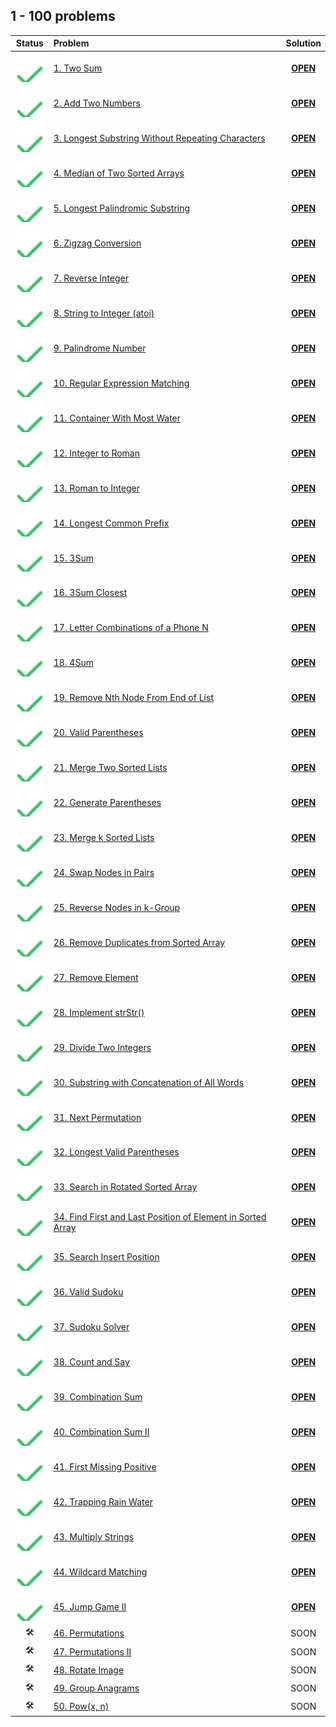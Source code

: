 ## 1 - 100 problems

| Status | Problem | Solution |
|:------:|:--------|:--------:|
| ![OK]  | [1. Two Sum][1]                                         | [**OPEN**][1s]  |
| ![OK]  | [2. Add Two Numbers][2]                                 | [**OPEN**][2s]  |
| ![OK]  | [3. Longest Substring Without Repeating Characters][3]  | [**OPEN**][3s]  |
| ![OK]  | [4. Median of Two Sorted Arrays][4]                     | [**OPEN**][4s]  |
| ![OK]  | [5. Longest Palindromic Substring][5]                   | [**OPEN**][5s]  |
| ![OK]  | [6. Zigzag Conversion][6]                               | [**OPEN**][6s]  |
| ![OK]  | [7. Reverse Integer][7]                                 | [**OPEN**][7s]  |
| ![OK]  | [8. String to Integer (atoi)][8]                        | [**OPEN**][8s]  |
| ![OK]  | [9. Palindrome Number][9]                               | [**OPEN**][9s]  |
| ![OK]  | [10. Regular Expression Matching][10]                   | [**OPEN**][10s] |
| ![OK]  | [11. Container With Most Water][11]                     | [**OPEN**][11s] |
| ![OK]  | [12. Integer to Roman][12]                              | [**OPEN**][12s] |
| ![OK]  | [13. Roman to Integer][13]                              | [**OPEN**][13s] |
| ![OK]  | [14. Longest Common Prefix][14]                         | [**OPEN**][14s] |
| ![OK]  | [15. 3Sum][15]                                          | [**OPEN**][15s] |
| ![OK]  | [16. 3Sum Closest][16]                                  | [**OPEN**][16s] |
| ![OK]  | [17. Letter Combinations of a Phone N][17]              | [**OPEN**][17s] |
| ![OK]  | [18. 4Sum][18]                                          | [**OPEN**][18s] |
| ![OK]  | [19. Remove Nth Node From End of List][19]              | [**OPEN**][19s] |
| ![OK]  | [20. Valid Parentheses][20]                             | [**OPEN**][20s] |
| ![OK]  | [21. Merge Two Sorted Lists][21]                        | [**OPEN**][21s] |
| ![OK]  | [22. Generate Parentheses][21]                          | [**OPEN**][22s] |
| ![OK]  | [23. Merge k Sorted Lists][23]                          | [**OPEN**][23s] |
| ![OK]  | [24. Swap Nodes in Pairs][24]                           | [**OPEN**][24s] |
| ![OK]  | [25. Reverse Nodes in k-Group][25]                      | [**OPEN**][25s] |
| ![OK]  | [26. Remove Duplicates from Sorted Array][26]           | [**OPEN**][26s] |
| ![OK]  | [27. Remove Element][27]                                | [**OPEN**][27s] |
| ![OK]  | [28. Implement strStr()][28]                            | [**OPEN**][28s] |
| ![OK]  | [29. Divide Two Integers][29]                           | [**OPEN**][29s] |
| ![OK]  | [30. Substring with Concatenation of All Words][30]     | [**OPEN**][30s] |
| ![OK]  | [31. Next Permutation][31]                              | [**OPEN**][31s] |
| ![OK]  | [32. Longest Valid Parentheses][32]                     | [**OPEN**][32s] |
| ![OK]  | [33. Search in Rotated Sorted Array][33]                | [**OPEN**][33s] |
| ![OK]  | [34. Find First and Last Position of Element in Sorted Array][34]| [**OPEN**][34s] |
| ![OK]  | [35. Search Insert Position][35]| [**OPEN**][35s] |
| ![OK]  | [36. Valid Sudoku][36]|  [**OPEN**][36s]  |
| ![OK]  | [37. Sudoku Solver][37]| [**OPEN**][37s] |
| ![OK]  | [38. Count and Say][38]| [**OPEN**][38s] |
| ![OK]  | [39. Combination Sum][39]| [**OPEN**][39s] |
| ![OK]  | [40. Combination Sum II][40]|  [**OPEN**][40s]  |
| ![OK]  | [41. First Missing Positive][41] | [**OPEN**][41s] |
| ![OK]  | [42. Trapping Rain Water][42] | [**OPEN**][42s] |
| ![OK]  | [43. Multiply Strings][43] | [**OPEN**][43s] |
| ![OK]  | [44. Wildcard Matching][44]| [**OPEN**][44s] |
| ![OK]  | [45. Jump Game II][45]| [**OPEN**][45s] |
|   🛠   | [46. Permutations][46]|  SOON  |
|   🛠   | [47. Permutations II][47]|  SOON  |
|   🛠   | [48. Rotate Image][48]|  SOON  |
|   🛠   | [49. Group Anagrams][49]|  SOON  |
|   🛠   | [50. Pow(x, n)][50]|  SOON  |

<!-- URLs -->

<!-- 1 -->
[1]: https://leetcode.com/problems/two-sum/
[1s]: ./1.%20Two%20Sum

<!-- 2 -->
[2]: https://leetcode.com/problems/add-two-numbers/
[2s]: ./2.%20Add%20Two%20Numbers

<!-- 3 -->
[3]: https://leetcode.com/problems/longest-substring-without-repeating-characters/
[3s]: ./3.%20Longest%20Substring%20Without%20Repeating%20Characters

<!-- 4 -->
[4]: https://leetcode.com/problems/median-of-two-sorted-arrays/
[4s]: ./4.%20Median%20of%20Two%20Sorted%20Arrays

<!-- 5 -->
[5]: https://leetcode.com/problems/longest-palindromic-substring/
[5s]: ./5.%20Longest%20Palindromic%20Substring

<!-- 6 -->
[6]: https://leetcode.com/problems/zigzag-conversion/
[6s]: ./6.%20Zigzag%20Conversion

<!-- 7 -->
[7]: https://leetcode.com/problems/reverse-integer/
[7s]: ./7.%20Reverse%20Integer

<!-- 8 -->
[8]: https://leetcode.com/problems/string-to-integer-atoi/
[8s]: ./8.%20String%20to%20Integer%20(atoi)

<!-- 9 -->
[9]: https://leetcode.com/problems/palindrome-number/
[9s]: ./9.%20Palindrome%20Number

<!-- 10 -->
[10]: https://leetcode.com/problems/regular-expression-matching/
[10s]: ./10.%20Regular%20Expression%20Matching

<!-- 11 -->
[11]: https://leetcode.com/problems/container-with-most-water/
[11s]: ./11.%20Container%20With%20Most%20Water

<!-- 12 -->
[12]: https://leetcode.com/problems/integer-to-roman/
[12s]: ./12.%20Integer%20to%20Roman

<!-- 13 -->
[13]: https://leetcode.com/problems/roman-to-integer/
[13s]: ./13.%20Roman%20to%20Integer

<!-- 14 -->
[14]: https://leetcode.com/problems/longest-common-prefix/
[14s]: ./14.%20Longest%20Common%20Prefix

<!-- 15 -->
[15]: https://leetcode.com/problems/3sum/
[15s]: ./15.%203Sum

<!-- 16 -->
[16]: https://leetcode.com/problems/3sum-closest/
[16s]: ./16.%203Sum%20Closest

<!-- 17 -->
[17]: https://leetcode.com/problems/letter-combinations-of-a-phone-number/
[17s]: ./17.%20Letter%20Combinations%20of%20a%20Phone%20Number

<!-- 18 -->
[18]: https://leetcode.com/problems/4sum/
[18s]: ./18.%204Sum

<!-- 19 -->
[19]: https://leetcode.com/problems/remove-nth-node-from-end-of-list/
[19s]: ./19.%20Remove%20Nth%20Node%20From%20End%20of%20List

<!-- 20 -->
[20]: https://leetcode.com/problems/valid-parentheses/
[20s]: ./20.%20Valid%20Parentheses

<!-- 21 -->
[21]: https://leetcode.com/problems/merge-two-sorted-lists/
[21s]: ./21.%20Merge%20Two%20Sorted%20Lists

<!-- 22 -->
[22]: https://leetcode.com/problems/generate-parentheses/
[22s]: ./22.%20Generate%20Parentheses

<!-- 23 -->
[23]: https://leetcode.com/problems/merge-k-sorted-lists/
[23s]: ./23.%20Merge%20k%20Sorted%20Lists

<!-- 24 -->
[24]: https://leetcode.com/problems/swap-nodes-in-pairs/
[24s]: ./24.%20Swap%20Nodes%20in%20Pairs

<!-- 25 -->
[25]: https://leetcode.com/problems/reverse-nodes-in-k-group/
[25s]: ./25.%20Reverse%20Nodes%20in%20k-Group

<!-- 26 -->
[26]: https://leetcode.com/problems/remove-duplicates-from-sorted-array/
[26s]: ./26.%20Remove%20Duplicates%20from%20Sorted%20Array

<!-- 27 -->
[27]: https://leetcode.com/problems/remove-element/
[27s]: ./27.%20Remove%20Element

<!-- 28 -->
[28]: https://leetcode.com/problems/implement-strstr/
[28s]: ./28.%20Implement%20strStr

<!-- 29 -->
[29]: https://leetcode.com/problems/divide-two-integers/
[29s]: ./29.%20Divide%20Two%20Integers

<!-- 30 -->
[30]: https://leetcode.com/problems/substring-with-concatenation-of-all-words/
[30s]: ./30.%20Substring%20with%20Concatenation%20of%20All%20Words

<!-- 31 -->
[31]: https://leetcode.com/problems/next-permutation
[31s]: ./31.%20Next%20Permutation

<!-- 32 -->
[32]: https://leetcode.com/problems/longest-valid-parentheses
[32s]: ./32.%20Longest%20Valid%20Parentheses

<!-- 33 -->
[33]: https://leetcode.com/problems/search-in-rotated-sorted-array
[33s]: ./33.%20Search%20in%20Rotated%20Sorted%20Array

<!-- 34 -->
[34]: https://leetcode.com/problems/find-first-and-last-position-of-element-in-sorted-array
[34s]: ./34.%20Find%20First%20and%20Last%20Position%20of%20Element%20in%20Sorted%20Array

<!-- 35 -->
[35]: https://leetcode.com/problems/search-insert-position
[35s]: ./35.%20Search%20Insert%20Position

<!-- 36 -->
[36]: https://leetcode.com/problems/valid-sudoku
[36s]: ./36.%20Valid%20Sudoku

<!-- 37 -->
[37]: https://leetcode.com/problems/sudoku-solver
[37s]: ./37.%20Sudoku%20Solver

<!-- 38 -->
[38]: https://leetcode.com/problems/count-and-say
[38s]: ./38.%20Count%20and%20Say

<!-- 39 -->
[39]: https://leetcode.com/problems/combination-sum
[39s]: ./39.%20Combination%20Sum

<!-- 40 -->
[40]: https://leetcode.com/problems/combination-sum-ii
[40s]: ./40.%20Combination%20Sum%20II

<!-- 41 -->
[41]: https://leetcode.com/problems/first-missing-positive
[41s]: ./41.%20First%20Missing%20Positive

<!-- 42 -->
[42]: https://leetcode.com/problems/trapping-rain-water
[42s]: ./42.%20Trapping%20Rain%20Water

<!-- 43 -->
[43]: https://leetcode.com/problems/multiply-strings
[43s]: ./43.%20Multiply%20Strings

<!-- 44 -->
[44]: https://leetcode.com/problems/wildcard-matching
[44s]: ./44.%20Wildcard%20Matching

<!-- 45 -->
[45]: https://leetcode.com/problems/jump-game-ii
[45s]: ./45.%20Jump%20Game%20II

<!-- 46 -->
[46]: https://leetcode.com/problems/permutations

<!-- 47 -->
[47]: https://leetcode.com/problems/permutations-ii

<!-- 48 -->
[48]: https://leetcode.com/problems/rotate-image

<!-- 49 -->
[49]: https://leetcode.com/problems/group-anagrams

<!-- 50 -->
[50]: https://leetcode.com/problems/powx-n

<!-- HELPERS -->
[OK]: ../.github/assets/images/svg/checkmarks/list.svg
